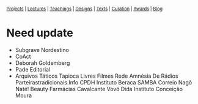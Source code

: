 <small>[Projects](projects.md) | [Lectures](lectures.md) | [Teachings](teachings.md) | [Designs](designs.md) | [Texts](texts.md) | [Curation](curation.md) | [Awards](awards.md) | <a href="https://readruiz.medium.com/" target="_blank">Blog</a></small>

# Need update
- Subgrave Nordestino
- CoAct
- Deborah Goldemberg
- Pade Editorial
- Arquivos Táticos
Tapioca
Livres Filmes
Rede Amnésia De Rádios
Parteirastradicionais.Info
CPDH
Instituto Beraca
SAMBA
Correio Nagô
Naté! Beauty
Farmácias Cavalcante
Vovó Dida
Instituto Conceição Moura
